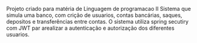 Projeto criado para matéria de Linguagem de programacao II
Sistema que simula uma banco, com crição de usuarios, contas bancárias, saques, depositos e transferências entre contas.
O sistema utiliza spring secutiry com JWT par arealizar a autenticação e autorização dos diferentes usuarios.
